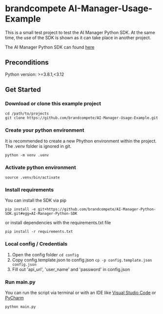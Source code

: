 # brandcompete AI-Manager-Usage-Example
This is a small test project to test the AI Manager Python SDK. 
At the same time, the use of the SDK is shown as it can take place in another project.

The AI Manager Python SDK can found [here](https://github.com/brandcompete/AI-Manager-Python-SDK.git)

## Preconditions

Python version: >=3.8.1,<3.12

## Get Started

### Download or clone this example project

```
cd /path/to/projects
git clone https://github.com/brandcompete/AI-Manager-Usage-Example.git
```

### Create your python environment
It is recommended to create a new Phython environment within the project. The .venv folder is ignored in git.

```
python -m venv .venv
```
### Activate python environment

```
source .venv/bin/activate
```

### Install requirements
You can install the SDK via pip
```
pip install -e git+https://github.com/brandcompete/AI-Manager-Python-SDK.git#egg=AI-Manager-Python-SDK
```

or install dependencies with the requirements.txt file
```
pip install -r requirements.txt
```

### Local config / Credentials
1) Open the config folder ```cd config```
1) Copy config.template.json to config.json ```cp -p config.template.json config.json```
2) Fill out 'api_url', 'user_name' and 'password' in config.json

### Run main.py

You can run the script via terminal or with an IDE like [Visual Studio Code](https://code.visualstudio.com/) or [PyCharm](https://www.jetbrains.com/de-de/pycharm/)

```
python main.py
```
